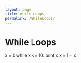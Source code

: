 ```yaml
---
layout: page
title: While Loops
permalink: /WhileLoops/
---
```


# While Loops

x = 0
while x <= 10:
  print x
  x = 1 + x